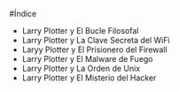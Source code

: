 #Índice

* Larry Plotter y El Bucle Filosofal
* Larry Plotter y La Clave Secreta del WiFi
* Laryy Plotter y El Prisionero del Firewall
* Larry Plotter y El Malware de Fuego
* Larry Plotter y La Orden de Unix
* Larry Plotter y El Misterio del Hacker

